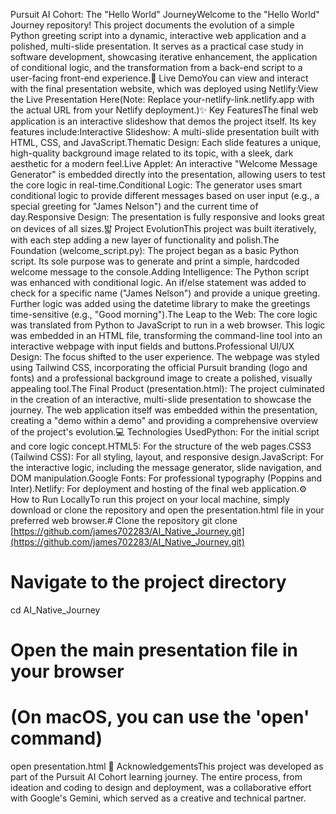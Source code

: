 Pursuit AI Cohort: The "Hello World" JourneyWelcome to the "Hello World" Journey repository! This project documents the evolution of a simple Python greeting script into a dynamic, interactive web application and a polished, multi-slide presentation. It serves as a practical case study in software development, showcasing iterative enhancement, the application of conditional logic, and the transformation from a back-end script to a user-facing front-end experience.🚀 Live DemoYou can view and interact with the final presentation website, which was deployed using Netlify:View the Live Presentation Here(Note: Replace your-netlify-link.netlify.app with the actual URL from your Netlify deployment.)✨ Key FeaturesThe final web application is an interactive slideshow that demos the project itself. Its key features include:Interactive Slideshow: A multi-slide presentation built with HTML, CSS, and JavaScript.Thematic Design: Each slide features a unique, high-quality background image related to its topic, with a sleek, dark aesthetic for a modern feel.Live Applet: An interactive "Welcome Message Generator" is embedded directly into the presentation, allowing users to test the core logic in real-time.Conditional Logic: The generator uses smart conditional logic to provide different messages based on user input (e.g., a special greeting for "James Nelson") and the current time of day.Responsive Design: The presentation is fully responsive and looks great on devices of all sizes.밟 Project EvolutionThis project was built iteratively, with each step adding a new layer of functionality and polish.The Foundation (welcome_script.py): The project began as a basic Python script. Its sole purpose was to generate and print a simple, hardcoded welcome message to the console.Adding Intelligence: The Python script was enhanced with conditional logic. An if/else statement was added to check for a specific name ("James Nelson") and provide a unique greeting. Further logic was added using the datetime library to make the greetings time-sensitive (e.g., "Good morning").The Leap to the Web: The core logic was translated from Python to JavaScript to run in a web browser. This logic was embedded in an HTML file, transforming the command-line tool into an interactive webpage with input fields and buttons.Professional UI/UX Design: The focus shifted to the user experience. The webpage was styled using Tailwind CSS, incorporating the official Pursuit branding (logo and fonts) and a professional background image to create a polished, visually appealing tool.The Final Product (presentation.html): The project culminated in the creation of an interactive, multi-slide presentation to showcase the journey. The web application itself was embedded within the presentation, creating a "demo within a demo" and providing a comprehensive overview of the project's evolution.💻 Technologies UsedPython: For the initial script and core logic concept.HTML5: For the structure of the web pages.CSS3 (Tailwind CSS): For all styling, layout, and responsive design.JavaScript: For the interactive logic, including the message generator, slide navigation, and DOM manipulation.Google Fonts: For professional typography (Poppins and Inter).Netlify: For deployment and hosting of the final web application.⚙️ How to Run LocallyTo run this project on your local machine, simply download or clone the repository and open the presentation.html file in your preferred web browser.# Clone the repository
git clone [https://github.com/james702283/AI_Native_Journey.git](https://github.com/james702283/AI_Native_Journey.git)

# Navigate to the project directory
cd AI_Native_Journey

# Open the main presentation file in your browser
# (On macOS, you can use the 'open' command)
open presentation.html
🙏 AcknowledgementsThis project was developed as part of the Pursuit AI Cohort learning journey. The entire process, from ideation and coding to design and deployment, was a collaborative effort with Google's Gemini, which served as a creative and technical partner.
